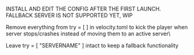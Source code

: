INSTALL AND EDIT THE CONFIG AFTER THE FIRST LAUNCH.\
FALLBACK SERVER IS NOT SUPPORTED YET, WIP 



Remove everything from 
try = [
]
 in velocity.toml to kick the player when server stops/crashes instead of moving them to an active server\

Leave
try = [
"SERVERNAME"
] 
 intact to keep a fallback functionality
